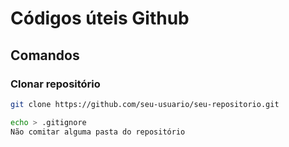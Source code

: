 # Códigos úteis Github

## Comandos 

### Clonar repositório
```bash
git clone https://github.com/seu-usuario/seu-repositorio.git

echo > .gitignore
Não comitar alguma pasta do repositório